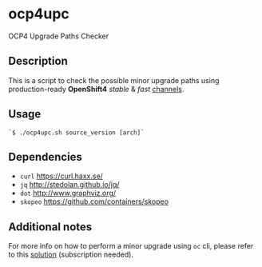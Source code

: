 # ocp4upc
OCP4 Upgrade Paths Checker
## Description
This is a script to check the possible minor upgrade paths using production-ready **OpenShift4** _stable_ & _fast_ [channels](https://docs.openshift.com/container-platform/4.3/updating/updating-cluster-between-minor.html#understanding-upgrade-channels_updating-cluster-between-minor).
## Usage
~~~
`$ ./ocp4upc.sh source_version [arch]`
~~~
## Dependencies
- `curl` <https://curl.haxx.se/>
- `jq` <http://stedolan.github.io/jq/>
- `dot` <http://www.graphviz.org/>
- `skopeo` <https://github.com/containers/skopeo>
## Additional notes
For more info on how to perform a minor upgrade using `oc` cli, please refer to this [solution](https://access.redhat.com/solutions/4606811) (subscription needed).
